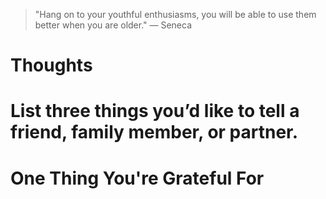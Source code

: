 
> \"Hang on to your youthful enthusiasms, you will be able to use them better when you are older.\" — Seneca

# Thoughts

# List three things you’d like to tell a friend, family member, or partner.

# One Thing You're Grateful For

